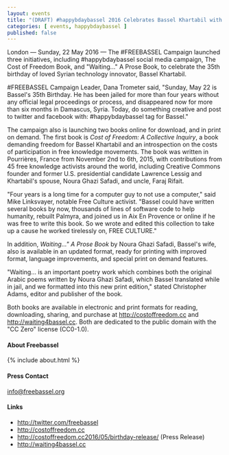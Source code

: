 ```yaml
---
layout: events
title: "(DRAFT) #happybdaybassel 2016 Celebrates Bassel Khartabil with Campaign & Two Book Launches"
categories: [ events, happybdaybassel ]
published: false
---
```


London — Sunday, 22 May 2016 — The #FREEBASSEL Campaign launched three initiatives, including #happybdaybassel social media campaign, The Cost of Freedom Book, and "Waiting..." A Prose Book, to celebrate the 35th birthday of loved Syrian technology innovator, Bassel Khartabil.

\#FREEBASSEL Campaign Leader, Dana Trometer said, "Sunday, May 22 is Bassel's 35th Birthday. He has been jailed for more than four years without any official legal proceedings or process, and disappeared now for more than six months in Damascus, Syria. Today, do something
creative and post to twitter and facebook with: #happybdaybassel tag for Bassel."

The campaign also is launching two books online for download, and in print on demand. The first book is
*Cost of Freedom: A Collective Inquiry*, a book demanding freedom for Bassel Khartabil and an introspection on the costs of participation in free knowledge movements. The book was written in Pourrières, France from November 2nd to 6th, 2015, with contributions from 45 free knowledge activists around the world, including Creative Commons founder and former U.S. presidential candidate Lawrence Lessig and Khartabil's spouse, Noura Ghazi Safadi, and uncle, Faraj Rifait.

"Four years is a long time for a computer guy to not use a computer," said Mike Linksvayer, notable Free Culture activist. "Bassel could have written several books by now, thousands of lines of software code to help humanity, rebuilt Palmyra, and joined us in Aix En Provence or online if he was free to write this book. So we wrote and edited this collection to take up a cause he worked tirelessly on, FREE CULTURE."

In addition, *Waiting..." A Prose Book* by Noura Ghazi Safadi, Bassel's wife, also is available in an updated format, ready for printing with improved format, language improvements, and special print on demand features.

"Waiting... is an important poetry work which combines both the original Arabic poems written by Noura Ghazi Safadi, which Bassel translated while in jail, and we formatted into this new print edition," stated Christopher Adams, editor and publisher of the book.

Both books are available in electronic and print formats for reading, downloading, sharing, and purchase at <http://costoffreedom.cc> and <http://waiting4bassel.cc>. Both are dedicated to the public domain with the "CC Zero" license (CC0-1.0).

#### About Freebassel

{% include about.html %}

#### Press Contact

info@freebassel.org

#### Links

* <http://twitter.com/freebassel>
* <http://costoffreedom.cc>
* <http://costoffreedom.cc2016/05/birthday-release/> (Press Release)
* <http://waiting4bassel.cc>

